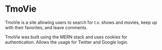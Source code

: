 # TmoVie
TmoVie is a site allowing users to search for t.v. shows and movies, keep up with their favorites, and leave comments.

TmoVie was built using the MERN stack and uses cookies for authentication. Allows the usage for Twitter and Google login.
